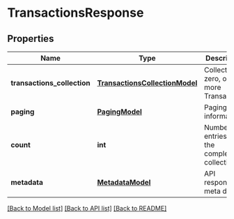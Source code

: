 # TransactionsResponse

## Properties
Name | Type | Description | Notes
------------ | ------------- | ------------- | -------------
**transactions_collection** | [**TransactionsCollectionModel**](TransactionsCollectionModel.md) | Collection of zero, one or more Transactions | 
**paging** | [**PagingModel**](PagingModel.md) | Paging information | [optional] 
**count** | **int** | Number of entries in the complete collection | 
**metadata** | [**MetadataModel**](MetadataModel.md) | API response meta data | 

[[Back to Model list]](../README.md#documentation-for-models) [[Back to API list]](../README.md#documentation-for-api-endpoints) [[Back to README]](../README.md)


